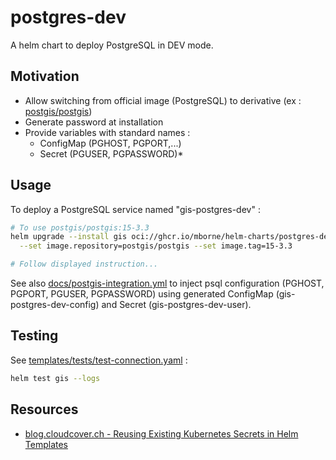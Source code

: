 # postgres-dev

A helm chart to deploy PostgreSQL in DEV mode.

## Motivation

* Allow switching from official image (PostgreSQL) to derivative (ex : [postgis/postgis](https://registry.hub.docker.com/r/postgis/postgis/tags))
* Generate password at installation
* Provide variables with standard names :
  * ConfigMap (PGHOST, PGPORT,...)
  * Secret (PGUSER, PGPASSWORD)*

## Usage

To deploy a PostgreSQL service named "gis-postgres-dev" :

```bash
# To use postgis/postgis:15-3.3
helm upgrade --install gis oci://ghcr.io/mborne/helm-charts/postgres-dev \
  --set image.repository=postgis/postgis --set image.tag=15-3.3

# Follow displayed instruction...
```

See also [docs/postgis-integration.yml](docs/postgis-integration.yml) to inject psql configuration (PGHOST, PGPORT, PGUSER, PGPASSWORD) using generated ConfigMap (gis-postgres-dev-config) and Secret (gis-postgres-dev-user).

## Testing

See [templates/tests/test-connection.yaml](templates/tests/test-connection.yaml) :

```bash
helm test gis --logs
```

## Resources

* [blog.cloudcover.ch - Reusing Existing Kubernetes Secrets in Helm Templates](https://blog.cloudcover.ch/posts/reusing-existing-kubernetes-secrets-in-helm-templates/)



